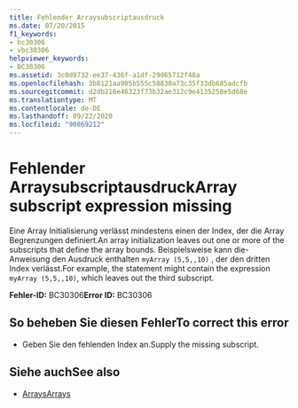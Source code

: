 ```yaml
---
title: Fehlender Arraysubscriptausdruck
ms.date: 07/20/2015
f1_keywords:
- bc30306
- vbc30306
helpviewer_keywords:
- BC30306
ms.assetid: 3c0d9732-ee37-436f-a1df-29d65712f48a
ms.openlocfilehash: 3b8121aa905b555c58830a73c35f33db685adcfb
ms.sourcegitcommit: d2db216e46323f73b32ae312c9e4135258e5d68e
ms.translationtype: MT
ms.contentlocale: de-DE
ms.lasthandoff: 09/22/2020
ms.locfileid: "90869212"
---
```

# <a name="array-subscript-expression-missing"></a><span data-ttu-id="eeed0-102">Fehlender Arraysubscriptausdruck</span><span class="sxs-lookup"><span data-stu-id="eeed0-102">Array subscript expression missing</span></span>

<span data-ttu-id="eeed0-103">Eine Array Initialisierung verlässt mindestens einen der Index, der die Array Begrenzungen definiert.</span><span class="sxs-lookup"><span data-stu-id="eeed0-103">An array initialization leaves out one or more of the subscripts that define the array bounds.</span></span> <span data-ttu-id="eeed0-104">Beispielsweise kann die-Anweisung den Ausdruck enthalten `myArray (5,5,,10)` , der den dritten Index verlässt.</span><span class="sxs-lookup"><span data-stu-id="eeed0-104">For example, the statement might contain the expression `myArray (5,5,,10)`, which leaves out the third subscript.</span></span>  
  
 <span data-ttu-id="eeed0-105">**Fehler-ID:** BC30306</span><span class="sxs-lookup"><span data-stu-id="eeed0-105">**Error ID:** BC30306</span></span>  
  
## <a name="to-correct-this-error"></a><span data-ttu-id="eeed0-106">So beheben Sie diesen Fehler</span><span class="sxs-lookup"><span data-stu-id="eeed0-106">To correct this error</span></span>  
  
- <span data-ttu-id="eeed0-107">Geben Sie den fehlenden Index an.</span><span class="sxs-lookup"><span data-stu-id="eeed0-107">Supply the missing subscript.</span></span>  
  
## <a name="see-also"></a><span data-ttu-id="eeed0-108">Siehe auch</span><span class="sxs-lookup"><span data-stu-id="eeed0-108">See also</span></span>

- [<span data-ttu-id="eeed0-109">Arrays</span><span class="sxs-lookup"><span data-stu-id="eeed0-109">Arrays</span></span>](../../programming-guide/language-features/arrays/index.md)
